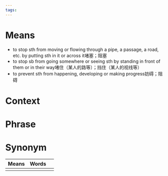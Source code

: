 ```yaml
---
tags:
---
```

# Means
- to stop sth from moving or flowing through a pipe, a passage, a road, etc. by putting sth in it or across it堵塞；阻塞
- to stop sb from going somewhere or seeing sth by standing in front of them or in their way堵住（某人的路等）；挡住（某人的视线等）
- to prevent sth from happening, developing or making progress妨碍；阻碍
# Context

# Phrase

# Synonym
| Means | Words |     |
| ----- | ----- | --- |
|       |       |     |
